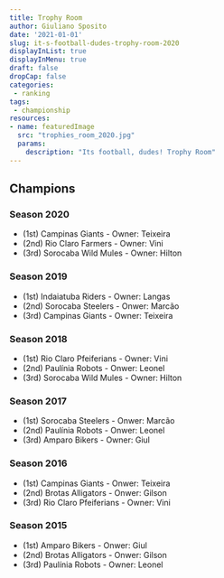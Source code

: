 ```yaml
---
title: Trophy Room
author: Giuliano Sposito
date: '2021-01-01'
slug: it-s-football-dudes-trophy-room-2020
displayInList: true
displayInMenu: true
draft: false
dropCap: false
categories:
 - ranking
tags:
 - championship
resources:
- name: featuredImage
  src: "trophies_room_2020.jpg"
  params:
    description: "Its football, dudes! Trophy Room"
---
```


<!--more-->

## Champions

### Season 2020
+ (1st) Campinas Giants - Owner: Teixeira
+ (2nd) Rio Claro Farmers - Owner: Vini
+ (3rd) Sorocaba Wild Mules - Owner: Hilton


### Season 2019
+ (1st) Indaiatuba Riders - Owner: Langas
+ (2nd) Sorocaba Steelers - Onwer: Marcão
+ (3rd) Campinas Giants - Owner: Teixeira


### Season 2018
+ (1st) Rio Claro Pfeiferians - Owner: Vini
+ (2nd) Paulínia Robots - Onwer: Leonel
+ (3rd) Sorocaba Wild Mules - Owner: Hilton


### Season 2017
+ (1st) Sorocaba Steelers - Onwer: Marcão
+ (2nd) Paulínia Robots - Onwer: Leonel
+ (3rd) Amparo Bikers - Owner: Giul


### Season 2016
+ (1st) Campinas Giants - Onwer: Teixeira
+ (2nd) Brotas Alligators - Onwer: Gilson
+ (3rd) Rio Claro Pfeiferians - Owner: Vini


### Season 2015
+ (1st) Amparo Bikers - Onwer: Giul
+ (2nd) Brotas Alligators - Onwer: Gilson
+ (3rd) Paulínia Robots - Owner: Leonel
